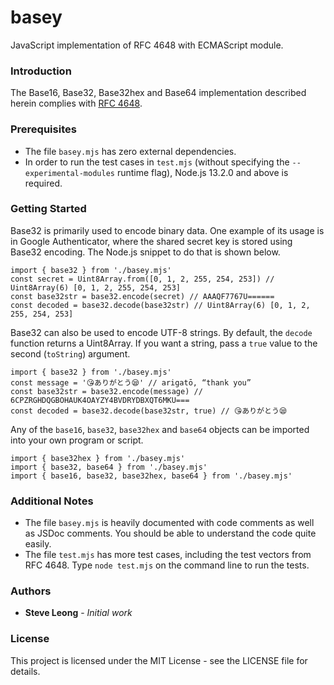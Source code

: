 # basey
JavaScript implementation of RFC 4648 with ECMAScript module.

### Introduction
The Base16, Base32, Base32hex and Base64 implementation described herein
complies with [RFC 4648](https://tools.ietf.org/html/rfc4648).

### Prerequisites
- The file `basey.mjs` has zero external dependencies.
- In order to run the test cases in `test.mjs` (without specifying the
`--experimental-modules` runtime flag), Node.js 13.2.0 and above is required.

### Getting Started
Base32 is primarily used to encode binary data. One example of its usage is in
Google Authenticator, where the shared secret key is stored using Base32
encoding. The Node.js snippet to do that is shown below.
```
import { base32 } from './basey.mjs'
const secret = Uint8Array.from([0, 1, 2, 255, 254, 253]) // Uint8Array(6) [0, 1, 2, 255, 254, 253]
const base32str = base32.encode(secret) // AAAQF7767U======
const decoded = base32.decode(base32str) // Uint8Array(6) [0, 1, 2, 255, 254, 253]
```

Base32 can also be used to encode UTF-8 strings. By default, the `decode` function returns a
Uint8Array. If you want a string, pass a `true` value to the second (`toString`) argument.
```
import { base32 } from './basey.mjs'
const message = '😘ありがとう😪' // arigatō, “thank you”
const base32str = base32.encode(message) // 6CPZRGHDQGBOHAUK4OAYZY4BVDRYDBXQT6MKU===
const decoded = base32.decode(base32str, true) // 😘ありがとう😪
```

Any of the `base16`, `base32`, `base32hex` and `base64` objects can be imported into
your own program or script.
```
import { base32hex } from './basey.mjs'
import { base32, base64 } from './basey.mjs'
import { base16, base32, base32hex, base64 } from './basey.mjs'
```

### Additional Notes
- The file `basey.mjs` is heavily documented with code comments as well as JSDoc comments.
You should be able to understand the code quite easily.
- The file `test.mjs` has more test cases, including the test vectors from RFC 4648. Type
`node test.mjs` on the command line to run the tests.

### Authors
* **Steve Leong** - *Initial work*

### License
This project is licensed under the MIT License - see the LICENSE file for details.
